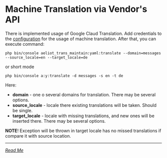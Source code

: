 Machine Translation via Vendor's API
===================================

There is implemented usage of Google Claud Translation.
Add credentials to the [configuration](configuration.md) for the usage of machine translation.
After that, you can execute command:
```shell
php bin/console aeliot_trans_maintain:yaml:translate --domain=messages --source_locale=en --target_locale=de
```
or short mode
```shell
php bin/console a:y:translate -d messages -s en -t de
```

Here:
- **domain** - one o several domains for translation. There may be several options.
- **source_locale** - locale there existing translations will be taken. Should be single.
- **target_locale** - locale with missing translations, and new ones will be inserted there. There may be several options.

**NOTE**! Exception will be thrown in target locale has no missed translations if compare it with source location.

---
*[Read Me](../README.md)*
